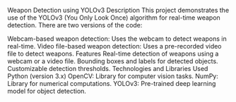 Weapon Detection using YOLOv3
Description
This project demonstrates the use of the YOLOv3 (You Only Look Once) algorithm for real-time weapon detection. There are two versions of the code:

Webcam-based weapon detection: Uses the webcam to detect weapons in real-time.
Video file-based weapon detection: Uses a pre-recorded video file to detect weapons.
Features
Real-time detection of weapons using a webcam or a video file.
Bounding boxes and labels for detected objects.
Customizable detection thresholds.
Technologies and Libraries Used
Python (version 3.x)
OpenCV: Library for computer vision tasks.
NumPy: Library for numerical computations.
YOLOv3: Pre-trained deep learning model for object detection.